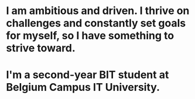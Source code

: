 # I am ambitious and driven. I thrive on challenges and constantly set goals for myself, so I have something to strive toward.
# I'm a second-year BIT student at Belgium Campus IT University.
